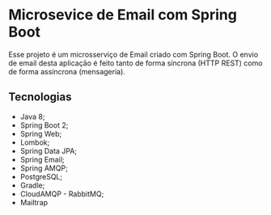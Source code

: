 # Microsevice de Email com Spring Boot
Esse projeto é um microsserviço de Email criado com
Spring Boot. O envio de email desta aplicação é feito tanto de forma
síncrona (HTTP REST) como de forma assíncrona (mensageria).

## Tecnologias
- Java 8;
- Spring Boot 2;
- Spring Web;
- Lombok;
- Spring Data JPA;
- Spring Email;
- Spring AMQP;
- PostgreSQL;
- Gradle;
- CloudAMQP - RabbitMQ;
- Mailtrap